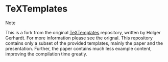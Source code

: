 # TeXTemplates

> [!NOTE]
> This is a fork from the original [TeXTemplates](https://github.com/HolgerGerhardt/TeXTemplates)
> repository, written by Holger Gerhardt. For more information please see the orignal.
> This repository contains only a subset of the provided templates, mainly the paper and
> the presentation. Further, the paper contains much less example content,
> improving the compilation time greatly.

